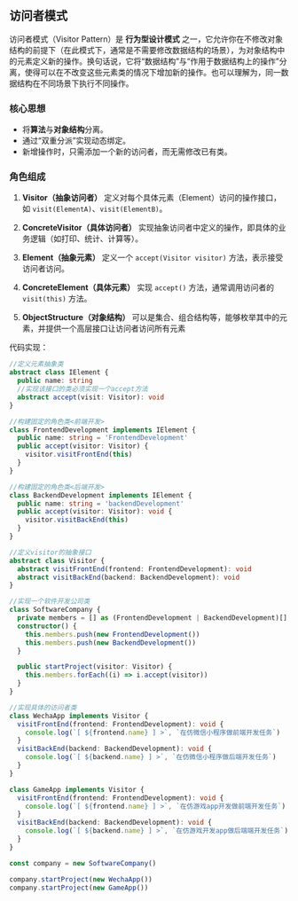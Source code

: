 ## 访问者模式

访问者模式（Visitor Pattern）是 **行为型设计模式** 之一，它允许你在不修改对象结构的前提下（在此模式下，通常是不需要修改数据结构的场景），为对象结构中的元素定义新的操作。换句话说，它将“数据结构”与“作用于数据结构上的操作”分离，使得可以在不改变这些元素类的情况下增加新的操作。也可以理解为，同一数据结构在不同场景下执行不同操作。

### 核心思想

- 将**算法**与**对象结构**分离。
- 通过“双重分派”实现动态绑定。
- 新增操作时，只需添加一个新的访问者，而无需修改已有类。

### 角色组成

1. **Visitor（抽象访问者）**
   定义对每个具体元素（Element）访问的操作接口，如 `visit(ElementA)`、`visit(ElementB)`。
2. **ConcreteVisitor（具体访问者）**
   实现抽象访问者中定义的操作，即具体的业务逻辑（如打印、统计、计算等）。

1. **Element（抽象元素）**
   定义一个 `accept(Visitor visitor)` 方法，表示接受访问者访问。
2. **ConcreteElement（具体元素）**
   实现 `accept()` 方法，通常调用访问者的 `visit(this)` 方法。
3. **ObjectStructure（对象结构）**
   可以是集合、组合结构等，能够枚举其中的元素，并提供一个高层接口让访问者访问所有元素

代码实现：

```typescript
//定义元素抽象类
abstract class IElement {
  public name: string
  //实现该接口的类必须实现一个accept方法
  abstract accept(visit: Visitor): void
}

//构建固定的角色类<前端开发>
class FrontendDevelopment implements IElement {
  public name: string = 'FrontendDevelopment'
  public accept(visitor: Visitor) {
    visitor.visitFrontEnd(this)
  }
}

//构建固定的角色类<后端开发>
class BackendDevelopment implements IElement {
  public name: string = 'backendDevelopment'
  public accept(visitor: Visitor): void {
    visitor.visitBackEnd(this)
  }
}

//定义visitor的抽象接口
abstract class Visitor {
  abstract visitFrontEnd(frontend: FrontendDevelopment): void
  abstract visitBackEnd(backend: BackendDevelopment): void
}

//实现一个软件开发公司类
class SoftwareCompany {
  private members = [] as (FrontendDevelopment | BackendDevelopment)[]
  constructor() {
    this.members.push(new FrontendDevelopment())
    this.members.push(new BackendDevelopment())
  }

  public startProject(visitor: Visitor) {
    this.members.forEach((i) => i.accept(visitor))
  }
}

//实现具体的访问者类
class WechaApp implements Visitor {
  visitFrontEnd(frontend: FrontendDevelopment): void {
    console.log(`[ ${frontend.name} ] >`, `在仿微信小程序做前端开发任务`)
  }
  visitBackEnd(backend: BackendDevelopment): void {
    console.log(`[ ${backend.name} ] >`, `在仿微信小程序做后端开发任务`)
  }
}

class GameApp implements Visitor {
  visitFrontEnd(frontend: FrontendDevelopment): void {
    console.log(`[ ${frontend.name} ] >`, `在仿游戏app开发做前端开发任务`)
  }
  visitBackEnd(backend: BackendDevelopment): void {
    console.log(`[ ${backend.name} ] >`, `在仿游戏开发app做后端端开发任务`)
  }
}

const company = new SoftwareCompany()

company.startProject(new WechaApp())
company.startProject(new GameApp())
```

